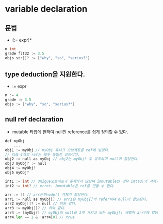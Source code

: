# variable declaration
## 문법
* <identifier> <type> (:= expr)*
```go
n int
grade flt32 := 3.5
objs str[]? := ["why", "so", "serius?"]
```

## type deduction을 지원한다.

* <identifier> := expr

```go
n := 4
grade := 3.5
objs := ["why", "so", "serius?"]
```

## null ref declaration

* mutable 타입에 한하여 null인 reference를 쉽게 정의할 수 있다.

```go
def myObj
    ...
obj1 := myObj // myObj 유니크 오브젝트를 ref에 넣었다.
// 다음 4개의 ref는 모두 동일한 코드이다.
obj2 := null as myObj // obj2는 myObj? 로 유추되며 null이 할당된다.
obj3 myObj? := null
obj4 := myObj?
obj5 myObj?

int1 := int // Unique오브젝트가 존재하지 않으며 immutable인 경우 int(0)의 객체가 복제되어 할당된다.
int2 := int? // error. immutable은 ref를 만들 수 없다.

arr := [] // arr은빈node[] 객체가 할당된다.
arr1 := null as myObj[] // arr1은 myObj[]의 refer이며 null이 할당된다.
arr2 myObj[]? := null // 위와 같다.
arr3 := myObj[]? // 위와 같다.
arr4 := [myObj?] // myObj의 null을 1개 가지고 있는 myObj[] 배열이 arr4에 할당된다.
arr4.len == 1 & !arr4[0] // true
```
